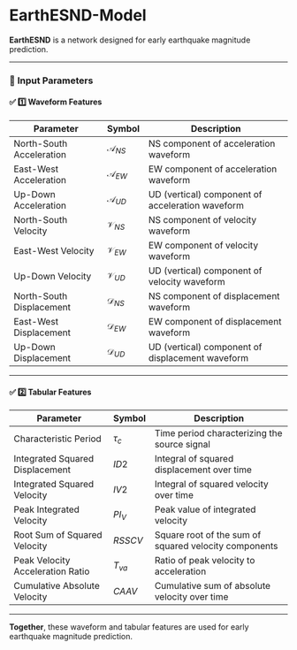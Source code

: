 # EarthESND-Model

**EarthESND** is a network designed for early earthquake magnitude prediction.

---

### 📌 **Input Parameters**

#### ✅ **1️⃣ Waveform Features**

| Parameter | Symbol | Description |
|-------------------------------|------------------------|------------------------------------------|
| North-South Acceleration      | $\mathcal{A}_{NS}$     | NS component of acceleration waveform |
| East-West Acceleration        | $\mathcal{A}_{EW}$     | EW component of acceleration waveform |
| Up-Down Acceleration          | $\mathcal{A}_{UD}$     | UD (vertical) component of acceleration waveform |
| North-South Velocity          | $\mathcal{V}_{NS}$     | NS component of velocity waveform |
| East-West Velocity            | $\mathcal{V}_{EW}$     | EW component of velocity waveform |
| Up-Down Velocity              | $\mathcal{V}_{UD}$     | UD (vertical) component of velocity waveform |
| North-South Displacement      | $\mathcal{D}_{NS}$     | NS component of displacement waveform |
| East-West Displacement        | $\mathcal{D}_{EW}$     | EW component of displacement waveform |
| Up-Down Displacement          | $\mathcal{D}_{UD}$     | UD (vertical) component of displacement waveform |

---

#### ✅ **2️⃣ Tabular Features**

| Parameter | Symbol | Description |
|--------------------------------------------|----------------|----------------------------------------------------------|
| Characteristic Period                      | $\tau_c$       | Time period characterizing the source signal |
| Integrated Squared Displacement            | $ID2$          | Integral of squared displacement over time |
| Integrated Squared Velocity                | $IV2$          | Integral of squared velocity over time |
| Peak Integrated Velocity                   | $PI_V$         | Peak value of integrated velocity |
| Root Sum of Squared Velocity               | $RSSCV$        | Square root of the sum of squared velocity components |
| Peak Velocity Acceleration Ratio           | $T_{va}$       | Ratio of peak velocity to acceleration |
| Cumulative Absolute Velocity               | $CAAV$         | Cumulative sum of absolute velocity over time |

---

**Together**, these waveform and tabular features are used for early earthquake magnitude prediction.
